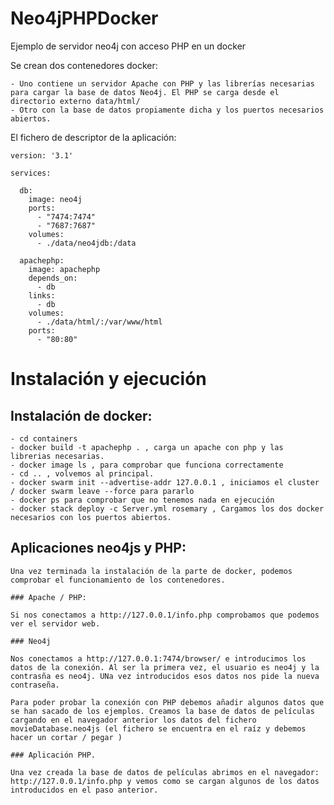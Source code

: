 # Neo4jPHPDocker
Ejemplo de servidor neo4j con acceso PHP en un docker

Se crean dos contenedores docker:

    - Uno contiene un servidor Apache con PHP y las librerías necesarias para cargar la base de datos Neo4j. El PHP se carga desde el directorio externo data/html/
    - Otro con la base de datos propiamente dicha y los puertos necesarios abiertos.

El fichero de descriptor de la aplicación:

```
version: '3.1'

services:

  db:
    image: neo4j
    ports:
      - "7474:7474"
      - "7687:7687"
    volumes:
      - ./data/neo4jdb:/data

  apachephp:
    image: apachephp
    depends_on:
      - db
    links:
      - db
    volumes:
      - ./data/html/:/var/www/html      
    ports:
      - "80:80"

```

# Instalación y ejecución

## Instalación de docker:

    - cd containers
    - docker build -t apachephp . , carga un apache con php y las librerias necesarias.
    - docker image ls , para comprobar que funciona correctamente
    - cd .. , volvemos al principal.
    - docker swarm init --advertise-addr 127.0.0.1 , iniciamos el cluster / docker swarm leave --force para pararlo
    - docker ps para comprobar que no tenemos nada en ejecución
    - docker stack deploy -c Server.yml rosemary , Cargamos los dos docker necesarios con los puertos abiertos.

## Aplicaciones neo4js y PHP:

    Una vez terminada la instalación de la parte de docker, podemos comprobar el funcionamiento de los contenedores.

    ### Apache / PHP:
    
    Si nos conectamos a http://127.0.0.1/info.php comprobamos que podemos ver el servidor web.

    ### Neo4j

    Nos conectamos a http://127.0.0.1:7474/browser/ e introducimos los datos de la conexión. Al ser la primera vez, el usuario es neo4j y la contrasña es neo4j. UNa vez introducidos esos datos nos pide la nueva contraseña.

    Para poder probar la conexión con PHP debemos añadir algunos datos que se han sacado de los ejemplos. Creamos la base de datos de películas cargando en el navegador anterior los datos del fichero movieDatabase.neo4js (el fichero se encuentra en el raíz y debemos hacer un cortar / pegar )

    ### Aplicación PHP.

    Una vez creada la base de datos de películas abrimos en el navegador: http://127.0.0.1/info.php y vemos como se cargan algunos de los datos introducidos en el paso anterior.


    
